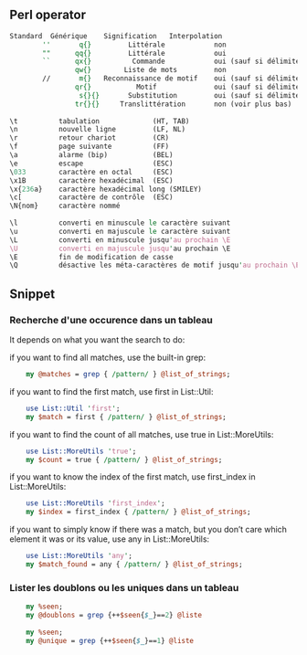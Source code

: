
## Perl operator  

```perl
Standard  Générique    Signification   Interpolation
        ''       q{}         Littérale            non
        ""      qq{}         Littérale            oui
        ``      qx{}          Commande            oui (sauf si délimiteur '')
                qw{}        Liste de mots         non
        //       m{}   Reconnaissance de motif    oui (sauf si délimiteur '')
                qr{}           Motif              oui (sauf si délimiteur '')
                 s{}{}       Substitution         oui (sauf si délimiteur '')
                tr{}{}     Translittération       non (voir plus bas)
                
\t          tabulation             (HT, TAB)
\n          nouvelle ligne         (LF, NL)
\r          retour chariot         (CR)
\f          page suivante          (FF)
\a          alarme (bip)           (BEL)
\e          escape                 (ESC)
\033        caractère en octal     (ESC)
\x1B        caractère hexadécimal  (ESC)
\x{236a}    caractère hexadécimal long (SMILEY)
\c[         caractère de contrôle  (ESC)
\N{nom}     caractère nommé
    
\l          converti en minuscule le caractère suivant
\u          converti en majuscule le caractère suivant
\L          converti en minuscule jusqu'au prochain \E
\U          converti en majuscule jusqu'au prochain \E
\E          fin de modification de casse
\Q          désactive les méta-caractères de motif jusqu'au prochain \E
````

## Snippet  

### Recherche d'une occurence dans un tableau  

It depends on what you want the search to do:

if you want to find all matches, use the built-in grep:  
```perl		
	my @matches = grep { /pattern/ } @list_of_strings;
```

if you want to find the first match, use first in List::Util:  
```perl		
	use List::Util 'first';
	my $match = first { /pattern/ } @list_of_strings;
```

if you want to find the count of all matches, use true in List::MoreUtils:
```perl	
	use List::MoreUtils 'true';
	my $count = true { /pattern/ } @list_of_strings;
```

if you want to know the index of the first match, use first_index in List::MoreUtils:
```perl	
	use List::MoreUtils 'first_index';
	my $index = first_index { /pattern/ } @list_of_strings;
```

if you want to simply know if there was a match, but you don’t care which element it was or its value, use any in List::MoreUtils:
```perl	 
	use List::MoreUtils 'any';
	my $match_found = any { /pattern/ } @list_of_strings;
```

### Lister les doublons ou les uniques dans un tableau  
```perl	
	my %seen;
	my @doublons = grep {++$seen{$_}==2} @liste
	
	my %seen;
	my @unique = grep {++$seen{$_}==1} @liste
```
